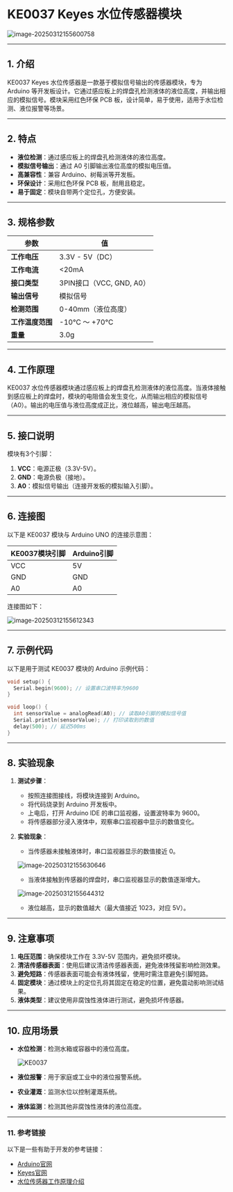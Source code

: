 # **KE0037 Keyes 水位传感器模块**

![image-20250312155600758](media/image-20250312155600758.png)

---

## **1. 介绍**

KE0037 Keyes 水位传感器是一款基于模拟信号输出的传感器模块，专为 Arduino 等开发板设计。它通过感应板上的焊盘孔检测液体的液位高度，并输出相应的模拟信号。模块采用红色环保 PCB 板，设计简单，易于使用，适用于水位检测、液位报警等场景。

---

## **2. 特点**

- **液位检测**：通过感应板上的焊盘孔检测液体的液位高度。
- **模拟信号输出**：通过 A0 引脚输出液位高度的模拟电压值。
- **高兼容性**：兼容 Arduino、树莓派等开发板。
- **环保设计**：采用红色环保 PCB 板，耐用且稳定。
- **易于固定**：模块自带两个定位孔，方便安装。

---

## **3. 规格参数**

| 参数            | 值                     |
|-----------------|------------------------|
| **工作电压**    | 3.3V - 5V（DC）        |
| **工作电流**    | <20mA                  |
| **接口类型**    | 3PIN接口（VCC, GND, A0） |
| **输出信号**    | 模拟信号               |
| **检测范围**    | 0-40mm（液位高度）     |
| **工作温度范围**| -10℃ ～ +70℃          |
| **重量**        | 3.0g                   |

---

## **4. 工作原理**

KE0037 水位传感器模块通过感应板上的焊盘孔检测液体的液位高度。当液体接触到感应板上的焊盘时，模块的电阻值会发生变化，从而输出相应的模拟信号（A0）。输出的电压值与液位高度成正比，液位越高，输出电压越高。

---

## **5. 接口说明**

模块有3个引脚：
1. **VCC**：电源正极（3.3V-5V）。
2. **GND**：电源负极（接地）。
3. **A0**：模拟信号输出（连接开发板的模拟输入引脚）。

---

## **6. 连接图**

以下是 KE0037 模块与 Arduino UNO 的连接示意图：

| KE0037模块引脚 | Arduino引脚 |
|----------------|-------------|
| VCC            | 5V          |
| GND            | GND         |
| A0             | A0          |

连接图如下：

![image-20250312155612343](media/image-20250312155612343.png)

---

## **7. 示例代码**

以下是用于测试 KE0037 模块的 Arduino 示例代码：

```cpp
void setup() {
  Serial.begin(9600); // 设置串口波特率为9600
}

void loop() {
  int sensorValue = analogRead(A0); // 读取A0引脚的模拟信号值
  Serial.println(sensorValue); // 打印读取到的数值
  delay(500); // 延迟500ms
}
```

---

## **8. 实验现象**

1. **测试步骤**：
   - 按照连接图接线，将模块连接到 Arduino。
   - 将代码烧录到 Arduino 开发板中。
   - 上电后，打开 Arduino IDE 的串口监视器，设置波特率为 9600。
   - 将传感器部分浸入液体中，观察串口监视器中显示的数值变化。

2. **实验现象**：
   - 当传感器未接触液体时，串口监视器显示的数值接近 0。
   
   	![image-20250312155630646](media/image-20250312155630646.png)
   
   - 当液体接触到传感器的焊盘时，串口监视器显示的数值逐渐增大。
   
   	![image-20250312155644312](media/image-20250312155644312.png)
   
   - 液位越高，显示的数值越大（最大值接近 1023，对应 5V）。

---

## **9. 注意事项**

1. **电压范围**：确保模块工作在 3.3V-5V 范围内，避免损坏模块。
2. **清洁传感器表面**：使用后建议清洁传感器表面，避免液体残留影响检测效果。
3. **避免短路**：传感器表面可能会有液体残留，使用时需注意避免引脚短路。
4. **固定模块**：通过模块上的定位孔将其固定在稳定的位置，避免震动影响测试结果。
5. **液体类型**：建议使用非腐蚀性液体进行测试，避免损坏传感器。

---

## **10. 应用场景**

- **水位检测**：检测水箱或容器中的液位高度。

	![KE0037](media/KE0037.gif)

- **液位报警**：用于家庭或工业中的液位报警系统。

- **农业灌溉**：监测水位以控制灌溉系统。

- **液体监测**：检测其他非腐蚀性液体的液位高度。

---

### **11. 参考链接**
以下是一些有助于开发的参考链接：
- [Arduino官网](https://www.arduino.cc/)
- [Keyes官网](http://www.keyes-robot.com/)
- [水位传感器工作原理介绍](https://en.wikipedia.org/wiki/Water_level_sensor)


